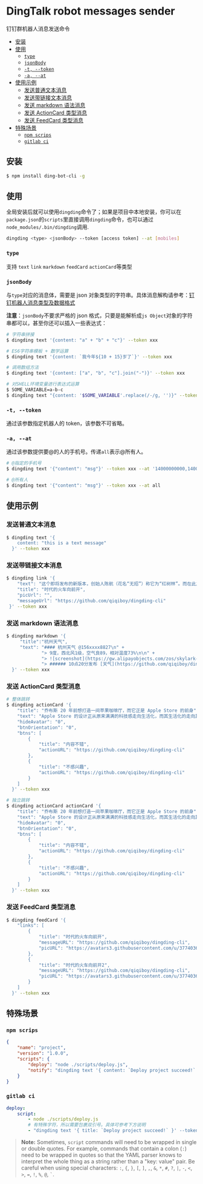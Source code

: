 # DingTalk robot messages sender

钉钉群机器人消息发送命令

<!-- vim-markdown-toc GFM -->

* [安装](#安装)
* [使用](#使用)
    - [`type`](#type)
    - [`jsonBody`](#jsonbody)
    - [`-t, --token`](#-t---token)
    - [`-a, --at`](#-a---at)
* [使用示例](#使用示例)
    - [发送普通文本消息](#发送普通文本消息)
    - [发送带链接文本消息](#发送带链接文本消息)
    - [发送 markdown 语法消息](#发送-markdown-语法消息)
    - [发送 ActionCard 类型消息](#发送-actioncard-类型消息)
    - [发送 FeedCard 类型消息](#发送-feedcard-类型消息)
* [特殊场景](#特殊场景)
    - [`npm scrips`](#npm-scrips)
    - [`gitlab ci`](#gitlab-ci)

<!-- vim-markdown-toc -->

## 安装

```bash
$ npm install ding-bot-cli -g
```

## 使用

全局安装后就可以使用`dingding`命令了；如果是项目中本地安装，你可以在`package.json`的`scripts`里直接调用`dingding`命令，也可以通过`node_modules/.bin/dingding`调用.

```bash
dingding <type> <jsonBody> --token [access token] --at [mobiles]
```

### `type`

支持 `text` `link` `markdown` `feedCard` `actionCard`等类型

### `jsonBody`

与`type`对应的消息体，需要是 json 对象类型的字符串。具体消息解构请参考：[钉钉机器人消息类型及数据格式](https://open-doc.dingtalk.com/microapp/serverapi2/qf2nxq#-3)

**注意**：`jsonBody`不要求严格的 json 格式，只要是能解析成`js Object`对象的字符串都可以，甚至你还可以插入一些表达式：

```bash
# 字符串拼接
$ dingding text '{content: "a" + "b" + "c"}' --token xxx

# ES6字符串模板 + 数学运算
$ dingding text '{content: `我今年${10 + 15}岁了`}' --token xxx

# 调用数组方法
$ dingding text '{content: ["a", "b", "c"].join("-")}' --token xxx

# 对SHELL环境变量进行表达式运算
$ SOME_VARIABLE=a-b-c
$ dingding text "{content: '$SOME_VARIABLE'.replace(/-/g, '')}" --token xxx
```

### `-t, --token`

通过该参数指定机器人的 token，该参数不可省略。

### `-a, --at`

通过该参数提供要@的人的手机号。传递`all`表示@所有人。

```bash
# @指定的手机号
$ dingding text '{"content": "msg"}' --token xxx --at '14000000000,14000000001,14000000002'

# @所有人
$ dingding text '{"content": "msg"}' --token xxx --at all
```

## 使用示例

### 发送普通文本消息

```bash
$ dingding text '{
    content: "this is a text message"
  }' --token xxx
```

### 发送带链接文本消息

```bash
$ dingding link '{
    "text": "这个即将发布的新版本，创始人陈航（花名“无招”）称它为“红树林”。而在此之前，每当面临重大升级，产品经理们 都会取一个应景的代号，这一次，为什么是“红树林”？",
    "title": "时代的火车向前开",
    "picUrl": "",
    "messageUrl": "https://github.com/qiqiboy/dingding-cli"
 }' --token xxx
```

### 发送 markdown 语法消息

```bash
$ dingding markdown '{
     "title":"杭州天气",
     "text": "#### 杭州天气 @156xxxx8827\n" +
             "> 9度，西北风1级，空气良89，相对温度73%\n\n" +
             "> ![screenshot](https://gw.alipayobjects.com/zos/skylark-tools/public/files/84111bbeba74743d2771ed4f062d1f25.png)\n"  +
             "> ###### 10点20分发布 [天气](https://github.com/qiqiboy/dingding-cli) \n"
  }' --token xxx
```

### 发送 ActionCard 类型消息

```bash
# 整体跳转
$ dingding actionCard '{
    "title": "乔布斯 20 年前想打造一间苹果咖啡厅，而它正是 Apple Store 的前身",
    "text": "Apple Store 的设计正从原来满满的科技感走向生活化，而其生活化的走向其实可以追溯到 20 年前苹果一个建立咖 啡馆的计划",
    "hideAvatar": "0",
    "btnOrientation": "0",
    "btns": [
        {
            "title": "内容不错",
            "actionURL": "https://github.com/qiqiboy/dingding-cli"
        },
        {
            "title": "不感兴趣",
            "actionURL": "https://github.com/qiqiboy/dingding-cli"
        }
    ]
  }' --token xxx

# 独立跳转
$ dingding actionCard actionCard '{
    "title": "乔布斯 20 年前想打造一间苹果咖啡厅，而它正是 Apple Store 的前身",
    "text": "Apple Store 的设计正从原来满满的科技感走向生活化，而其生活化的走向其实可以追溯到 20 年前苹果一个建立咖 啡馆的计划",
    "hideAvatar": "0",
    "btnOrientation": "0",
    "btns": [
        {
            "title": "内容不错",
            "actionURL": "https://github.com/qiqiboy/dingding-cli"
        },
        {
            "title": "不感兴趣",
            "actionURL": "https://github.com/qiqiboy/dingding-cli"
        }
    ]
  }' --token xxx
```

### 发送 FeedCard 类型消息

```bash
$ dingding feedCard '{
    "links": [
        {
            "title": "时代的火车向前开",
            "messageURL": "https://github.com/qiqiboy/dingding-cli",
            "picURL": "https://avatars3.githubusercontent.com/u/3774036?s=460&v=4"
        },
        {
            "title": "时代的火车向前开2",
            "messageURL": "https://github.com/qiqiboy/dingding-cli",
            "picURL": "https://avatars3.githubusercontent.com/u/3774036?s=460&v=4"
        }
    ]
  }' --token xxx
```

## 特殊场景

### `npm scrips`

```json
{
    "name": "project",
    "version": "1.0.0",
    "scripts": {
        "deploy": "node ./scripts/deploy.js",
        "notify": "dingding text '{ content: `Deploy project succeed!` }' --token xxx"
    }
}
```

### `gitlab ci`

```yaml
deploy:
    script:
        - node ./scripts/deploy.js
        # 有特殊字符，所以需要包裹双引号。具体可参考下方说明
        - "dingding text '{ title: `Deploy project succeed!` }' --token xxx"
```

> **Note:**
> Sometimes, `script` commands will need to be wrapped in single or double quotes.
> For example, commands that contain a colon (`:`) need to be wrapped in quotes so
> that the YAML parser knows to interpret the whole thing as a string rather than
> a "key: value" pair. Be careful when using special characters:
> `:`, `{`, `}`, `[`, `]`, `,`, `&`, `*`, `#`, `?`, `|`, `-`, `<`, `>`, `=`, `!`, `%`, `@`, `` ` ``.
